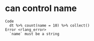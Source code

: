 # can control name

    Code
      dt %>% count(name = 10) %>% collect()
    Error <rlang_error>
      `name` must be a string


